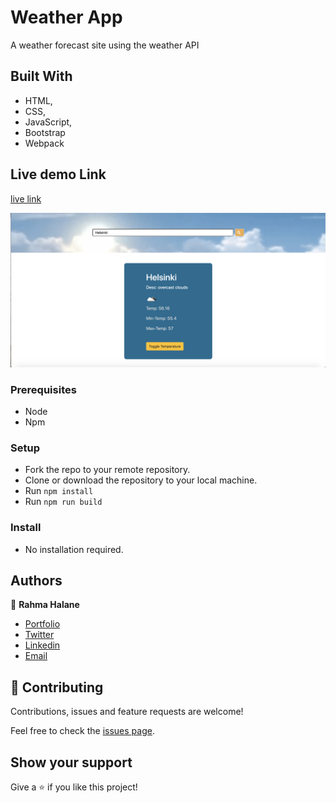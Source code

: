 # Weather App

A weather forecast site using the weather API

## Built With

- HTML,
- CSS,
- JavaScript,
- Bootstrap
- Webpack

## Live demo Link

[live link]()

![Page UI](dist/images/1.png)

### Prerequisites

- Node
- Npm

### Setup

- Fork the repo to your remote repository.
- Clone or download the repository to your local machine.
- Run `npm install`
- Run `npm run build`

### Install

- No installation required.

## Authors

👤 **Rahma Halane**

- [Portfolio](https://raw.githack.com/imahnama/my-portfolio/develop/index.html)
- [Twitter](https://twitter.com/halane_rahma)
- [Linkedin](https://www.linkedin.com/in/rahmahalane/)
- [Email](mailto:Halane.rahma@gmail.com )


## 🤝 Contributing

Contributions, issues and feature requests are welcome!

Feel free to check the [issues page](https://github.com/imahnama/Weather-App/issues).

## Show your support

Give a ⭐️ if you like this project!
